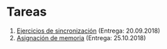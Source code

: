 # Tareas

1. [Ejercicios de sincronización](./1/README.md) (Entrega: 20.09.2018)
2. [Asignación de memoria](./2/README.md) (Entrega: 25.10.2018)
